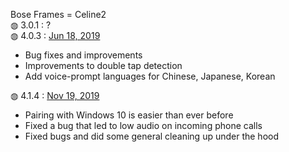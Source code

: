 Bose Frames = Celine2</br>
&#9677; 3.0.1 : ?</br>
&#9677; 4.0.3 : <a href="https://community.bose.com/t5/Bose-Frames/Bose-Frames-Firmware-update-4-0-3-June-18-2019/m-p/214236">Jun 18, 2019</a></br>
<ul>
  <li>Bug fixes and improvements</li>
  <li>Improvements to double tap detection</li>
  <li>Add voice-prompt languages for Chinese, Japanese, Korean</li>
</ul>
&#9677; 4.1.4 : <a href="https://community.bose.com/t5/Bose-Frames/Bose-Frames-Firmware-Update-4-1-4-November-19th/m-p/252487">Nov 19, 2019</a></br>
<ul>
  <li>Pairing with Windows 10 is easier than ever before</li>
  <li>Fixed a bug that led to low audio on incoming phone calls</li>
  <li>Fixed bugs and did some general cleaning up under the hood</li>
</ul>
